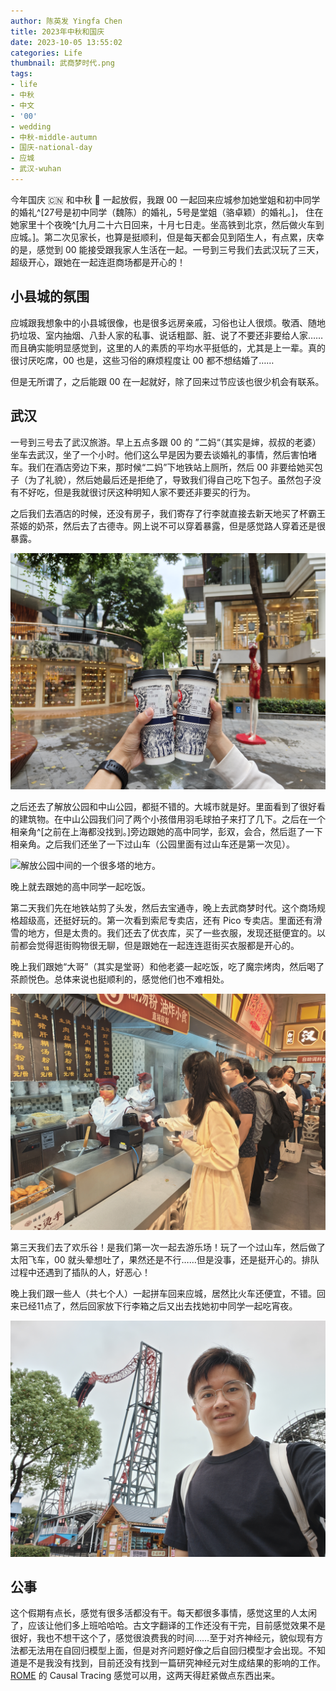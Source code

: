 ```yaml
---
author: 陈英发 Yingfa Chen
title: 2023年中秋和国庆
date: 2023-10-05 13:55:02
categories: Life
thumbnail: 武商梦时代.png
tags:
- life
- 中秋
- 中文
- '00'
- wedding
- 中秋-middle-autumn
- 国庆-national-day
- 应城
- 武汉-wuhan
---
```


今年国庆 🇨🇳 和中秋 🥮 一起放假，我跟 00 一起回来应城参加她堂姐和初中同学的婚礼^[27号是初中同学（魏陈）的婚礼，5号是堂姐（骆卓颖）的婚礼。]，
住在她家里十个夜晚^[九月二十六日回来，十月七日走。坐高铁到北京，然后做火车到应城。]。第二次见家长，也算是挺顺利，但是每天都会见到陌生人，有点累，庆幸的是，感觉到 00 能接受跟我家人生活在一起。一号到三号我们去武汉玩了三天，超级开心，跟她在一起连逛商场都是开心的！


## 小县城的氛围

应城跟我想象中的小县城很像，也是很多远房亲戚，习俗也让人很烦。敬酒、随地扔垃圾、室内抽烟、八卦人家的私事、说话粗鄙、脏、说了不要还非要给人家……而且确实能明显感觉到，这里的人的素质的平均水平挺低的，尤其是上一辈。真的很讨厌吃席，00 也是，这些习俗的麻烦程度让 00 都不想结婚了……

<!-- more -->

但是无所谓了，之后能跟 00 在一起就好，除了回来过节应该也很少机会有联系。

## 武汉

一号到三号去了武汉旅游。早上五点多跟 00 的 ”二妈“（其实是婶，叔叔的老婆）坐车去武汉，坐了一个小时。他们这么早是因为要去谈婚礼的事情，然后害怕堵车。我们在酒店旁边下来，那时候“二妈”下地铁站上厕所，然后 00 非要给她买包子（为了礼貌），然后她最后还是拒绝了，导致我们得自己吃下包子。虽然包子没有不好吃，但是我就很讨厌这种明知人家不要还非要买的行为。

之后我们去酒店的时候，还没有房子，我们寄存了行李就直接去新天地买了杯霸王茶姬的奶茶，然后去了古德寺。网上说不可以穿着暴露，但是感觉路人穿着还是很暴露。

![在武汉新天地买霸王茶姬。](./2023中秋/新天地-霸王茶姬.png "在武汉新天地买霸王茶姬。")

之后还去了解放公园和中山公园，都挺不错的。大城市就是好。里面看到了很好看的建筑物。在中山公园我们问了两个小孩借用羽毛球拍子来打了几下。之后在一个相亲角^[之前在上海都没找到。]旁边跟她的高中同学，彭双，会合，然后逛了一下相亲角。之后我们还坐了一下过山车（公园里面有过山车还是第一次见）。

![解放公园中间的一个很多塔的地方。](./2023中秋/解放公园中间.png "解放公园中间的一个很多塔的地方。")

晚上就去跟她的高中同学一起吃饭。

第二天我们先在地铁站剪了头发，然后去宝通寺，晚上去武商梦时代。这个商场规格超级高，还挺好玩的。第一次看到索尼专卖店，还有 Pico 专卖店。里面还有滑雪的地方，但是太贵的。我们还去了优衣库，买了一些衣服，发现还挺便宜的。以前都会觉得逛街购物很无聊，但是跟她在一起连连逛街买衣服都是开心的。

晚上我们跟她“大哥”（其实是堂哥）和他老婆一起吃饭，吃了魔宗烤肉，然后喝了茶颜悦色。总体来说也挺顺利的，感觉他们也不难相处。

![武商梦时代里面的美食街买鲜虾汤包](./2023中秋/武商梦时代.png "武商梦时代里面的美食街买鲜虾汤包")

第三天我们去了欢乐谷！是我们第一次一起去游乐场！玩了一个过山车，然后做了太阳飞车，00 就头晕想吐了，果然还是不行……但是没事，还是挺开心的。排队过程中还遇到了插队的人，好恶心！

晚上我们跟一些人（共七个人）一起拼车回来应城，居然比火车还便宜，不错。回来已经11点了，然后回家放下行李箱之后又出去找她初中同学一起吃宵夜。

![在武汉欢乐谷玩耍。](./2023中秋/武汉欢乐谷.png "在武汉欢乐谷玩耍。")


## 公事

这个假期有点长，感觉有很多活都没有干。每天都很多事情，感觉这里的人太闲了，应该让他们多上班哈哈哈。古文字翻译的工作还没有干完，目前感觉效果不是很好，我也不想干这个了，感觉很浪费我的时间……至于对齐神经元，貌似现有方法都无法用在自回归模型上面，但是对齐问题好像之后自回归模型才会出现。不知道是不是我没有找到，目前还没有找到一篇研究神经元对生成结果的影响的工作。[ROME](https://www.github.com/kmeng01/rome) 的 Causal Tracing 感觉可以用，这两天得赶紧做点东西出来。
